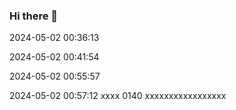 ### Hi there 👋

<!--
**linxinj1999/linxinj1999** is a ✨ _special_ ✨ repository because its `README.md` (this file) appears on your GitHub profile.

Here are some ideas to get you started:

- 🔭 I’m currently working on ...
- 🌱 I’m currently learning ...
- 👯 I’m looking to collaborate on ...
- 🤔 I’m looking for help with ...
- 💬 Ask me about ...
- 📫 How to reach me: ...
- 😄 Pronouns: ...
- ⚡ Fun fact: ...
-->

2024-05-02 00:36:13

2024-05-02 00:41:54

2024-05-02 00:55:57

2024-05-02 00:57:12
xxxx 0140
xxxxxxxxxxxxxxxxx